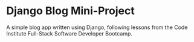 # Django Blog Mini-Project 

A simple blog app written using Django, following lessons from the Code Institute Full-Stack Software Developer Bootcamp.